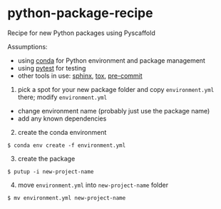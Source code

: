# python-package-recipe
Recipe for new Python packages using Pyscaffold

Assumptions:
- using [conda](https://docs.conda.io) for Python environment and package management
- using [pytest](https://docs.pytest.org) for testing
- other tools in use: [sphinx](https://www.sphinx-doc.org/), [tox](https://tox.wiki), [pre-commit](https://pre-commit.com)

1. pick a spot for your new package folder and copy `environment.yml` there; modify `environment.yml`
- change environment name (probably just use the package name)
- add any known dependencies
2. create the conda environment

```shell
$ conda env create -f environment.yml
```

3. create the package

```shell
$ putup -i new-project-name
```

4. move `environment.yml` into `new-project-name` folder

```shell
$ mv environment.yml new-project-name
```
